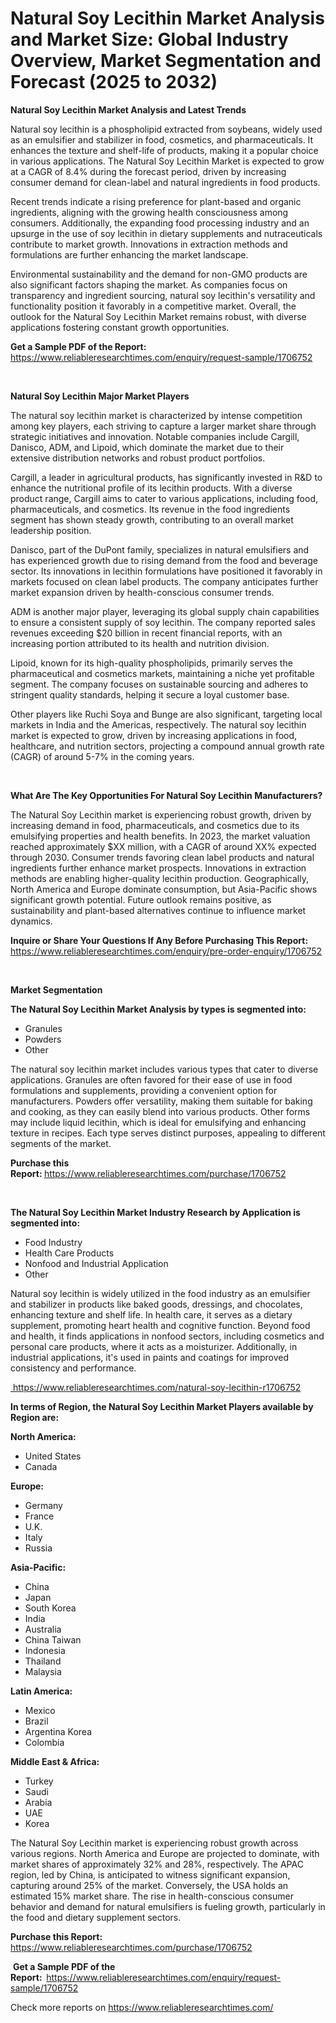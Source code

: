 <p><h1>Natural Soy Lecithin Market Analysis and Market Size: Global Industry Overview, Market Segmentation and Forecast (2025 to 2032)</h1></p><p><strong>Natural Soy Lecithin Market Analysis and Latest Trends</strong></p>
<p><p>Natural soy lecithin is a phospholipid extracted from soybeans, widely used as an emulsifier and stabilizer in food, cosmetics, and pharmaceuticals. It enhances the texture and shelf-life of products, making it a popular choice in various applications. The Natural Soy Lecithin Market is expected to grow at a CAGR of 8.4% during the forecast period, driven by increasing consumer demand for clean-label and natural ingredients in food products.</p><p>Recent trends indicate a rising preference for plant-based and organic ingredients, aligning with the growing health consciousness among consumers. Additionally, the expanding food processing industry and an upsurge in the use of soy lecithin in dietary supplements and nutraceuticals contribute to market growth. Innovations in extraction methods and formulations are further enhancing the market landscape. </p><p>Environmental sustainability and the demand for non-GMO products are also significant factors shaping the market. As companies focus on transparency and ingredient sourcing, natural soy lecithin's versatility and functionality position it favorably in a competitive market. Overall, the outlook for the Natural Soy Lecithin Market remains robust, with diverse applications fostering constant growth opportunities.</p></p>
<p><strong>Get a Sample PDF of the Report:&nbsp;</strong> <a href="https://www.reliableresearchtimes.com/enquiry/request-sample/1706752?utm_campaign=3583&utm_medium=2&utm_source=Github&utm_content=ia&utm_term=31032025&utm_id=natural-soy-lecithin">https://www.reliableresearchtimes.com/enquiry/request-sample/1706752</a></p>
<p>&nbsp;</p>
<p><strong>Natural Soy Lecithin Major Market Players</strong></p>
<p><p>The natural soy lecithin market is characterized by intense competition among key players, each striving to capture a larger market share through strategic initiatives and innovation. Notable companies include Cargill, Danisco, ADM, and Lipoid, which dominate the market due to their extensive distribution networks and robust product portfolios.</p><p>Cargill, a leader in agricultural products, has significantly invested in R&D to enhance the nutritional profile of its lecithin products. With a diverse product range, Cargill aims to cater to various applications, including food, pharmaceuticals, and cosmetics. Its revenue in the food ingredients segment has shown steady growth, contributing to an overall market leadership position.</p><p>Danisco, part of the DuPont family, specializes in natural emulsifiers and has experienced growth due to rising demand from the food and beverage sector. Its innovations in lecithin formulations have positioned it favorably in markets focused on clean label products. The company anticipates further market expansion driven by health-conscious consumer trends.</p><p>ADM is another major player, leveraging its global supply chain capabilities to ensure a consistent supply of soy lecithin. The company reported sales revenues exceeding $20 billion in recent financial reports, with an increasing portion attributed to its health and nutrition division.</p><p>Lipoid, known for its high-quality phospholipids, primarily serves the pharmaceutical and cosmetics markets, maintaining a niche yet profitable segment. The company focuses on sustainable sourcing and adheres to stringent quality standards, helping it secure a loyal customer base.</p><p>Other players like Ruchi Soya and Bunge are also significant, targeting local markets in India and the Americas, respectively. The natural soy lecithin market is expected to grow, driven by increasing applications in food, healthcare, and nutrition sectors, projecting a compound annual growth rate (CAGR) of around 5-7% in the coming years.</p></p>
<p>&nbsp;</p>
<p><strong>What Are The Key Opportunities For Natural Soy Lecithin Manufacturers?</strong></p>
<p><p>The Natural Soy Lecithin market is experiencing robust growth, driven by increasing demand in food, pharmaceuticals, and cosmetics due to its emulsifying properties and health benefits. In 2023, the market valuation reached approximately $XX million, with a CAGR of around XX% expected through 2030. Consumer trends favoring clean label products and natural ingredients further enhance market prospects. Innovations in extraction methods are enabling higher-quality lecithin production. Geographically, North America and Europe dominate consumption, but Asia-Pacific shows significant growth potential. Future outlook remains positive, as sustainability and plant-based alternatives continue to influence market dynamics.</p></p>
<p><strong>Inquire or Share Your Questions If Any Before Purchasing This Report:</strong> <a href="https://www.reliableresearchtimes.com/enquiry/pre-order-enquiry/1706752?utm_campaign=3583&utm_medium=2&utm_source=Github&utm_content=ia&utm_term=31032025&utm_id=natural-soy-lecithin">https://www.reliableresearchtimes.com/enquiry/pre-order-enquiry/1706752</a></p>
<p>&nbsp;</p>
<p><strong>Market Segmentation</strong></p>
<p><strong>The Natural Soy Lecithin Market Analysis by types is segmented into:</strong></p>
<p><ul><li>Granules</li><li>Powders</li><li>Other</li></ul></p>
<p><p>The natural soy lecithin market includes various types that cater to diverse applications. Granules are often favored for their ease of use in food formulations and supplements, providing a convenient option for manufacturers. Powders offer versatility, making them suitable for baking and cooking, as they can easily blend into various products. Other forms may include liquid lecithin, which is ideal for emulsifying and enhancing texture in recipes. Each type serves distinct purposes, appealing to different segments of the market.</p></p>
<p><strong>Purchase this Report:&nbsp;</strong><a href="https://www.reliableresearchtimes.com/purchase/1706752?utm_campaign=3583&utm_medium=2&utm_source=Github&utm_content=ia&utm_term=31032025&utm_id=natural-soy-lecithin">https://www.reliableresearchtimes.com/purchase/1706752</a></p>
<p>&nbsp;</p>
<p><strong>The Natural Soy Lecithin Market Industry Research by Application is segmented into:</strong></p>
<p><ul><li>Food Industry</li><li>Health Care Products</li><li>Nonfood and Industrial Application</li><li>Other</li></ul></p>
<p><p>Natural soy lecithin is widely utilized in the food industry as an emulsifier and stabilizer in products like baked goods, dressings, and chocolates, enhancing texture and shelf life. In health care, it serves as a dietary supplement, promoting heart health and cognitive function. Beyond food and health, it finds applications in nonfood sectors, including cosmetics and personal care products, where it acts as a moisturizer. Additionally, in industrial applications, it's used in paints and coatings for improved consistency and performance.</p></p>
<p><a href="https://www.reliableresearchtimes.com/natural-soy-lecithin-r1706752?utm_campaign=3583&utm_medium=2&utm_source=Github&utm_content=ia&utm_term=31032025&utm_id=natural-soy-lecithin">&nbsp;https://www.reliableresearchtimes.com/natural-soy-lecithin-r1706752</a></p>
<p><strong>In terms of Region, the Natural Soy Lecithin Market Players available by Region are:</strong></p>
<p>
    <p> <strong> North America: </strong>
        <ul>
            <li>United States</li>
            <li>Canada</li>
        </ul>
        </p> 
    <p> <strong> Europe: </strong>
        <ul>
            <li>Germany</li>
            <li>France</li>
            <li>U.K.</li>
            <li>Italy</li>
            <li>Russia</li>
        </ul>
        </p> 
    <p> <strong> Asia-Pacific: </strong>
        <ul>
            <li>China</li>
            <li>Japan</li>
            <li>South Korea</li>
            <li>India</li>
            <li>Australia</li>
            <li>China Taiwan</li>
            <li>Indonesia</li>
            <li>Thailand</li>
            <li>Malaysia</li>
        </ul>
        </p> 
    <p> <strong> Latin America: </strong>
        <ul>
            <li>Mexico</li>
            <li>Brazil</li>
            <li>Argentina Korea</li>
            <li>Colombia</li>
        </ul>
        </p> 
    <p> <strong> Middle East & Africa: </strong>
        <ul>
            <li>Turkey</li>
            <li>Saudi</li>
            <li>Arabia</li>
            <li>UAE</li>
            <li>Korea</li>
        </ul>
    </p>
    </p>
<p><p>The Natural Soy Lecithin market is experiencing robust growth across various regions. North America and Europe are projected to dominate, with market shares of approximately 32% and 28%, respectively. The APAC region, led by China, is anticipated to witness significant expansion, capturing around 25% of the market. Conversely, the USA holds an estimated 15% market share. The rise in health-conscious consumer behavior and demand for natural emulsifiers is fueling growth, particularly in the food and dietary supplement sectors.</p></p>
<p><strong>Purchase this Report: </strong><a href="https://www.reliableresearchtimes.com/purchase/1706752?utm_campaign=3583&utm_medium=2&utm_source=Github&utm_content=ia&utm_term=31032025&utm_id=natural-soy-lecithin">https://www.reliableresearchtimes.com/purchase/1706752</a></p>
<p>&nbsp;<strong>Get a Sample PDF of the Report:&nbsp;&nbsp;</strong><a href="https://www.reliableresearchtimes.com/enquiry/request-sample/1706752?utm_campaign=3583&utm_medium=2&utm_source=Github&utm_content=ia&utm_term=31032025&utm_id=natural-soy-lecithin">https://www.reliableresearchtimes.com/enquiry/request-sample/1706752</a></p>
<p><strong></strong></p>
<p>Check more reports on <a href="https://www.reliableresearchtimes.com/?utm_campaign=3583&utm_medium=2&utm_source=Github&utm_content=ia&utm_term=31032025&utm_id=natural-soy-lecithin">https://www.reliableresearchtimes.com/</a></p>